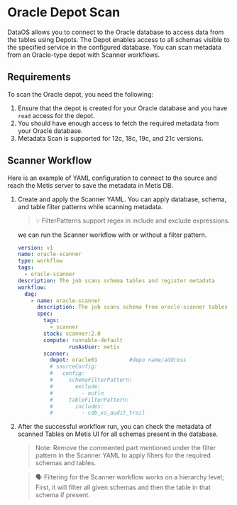 # Oracle Depot Scan

DataOS allows you to connect to the Oracle database to access data from the tables using Depots. The Depot enables access to all schemas visible to the specified service in the configured database. You can scan metadata from an Oracle-type depot with Scanner workflows.

## Requirements

To scan the Oracle depot, you need the following:

1. Ensure that the depot is created for your Oracle database and you have `read` access for the depot.
2. You should have enough access to fetch the required metadata from your Oracle database.
3. Metadata Scan is supported for 12c, 18c, 19c, and 21c versions. 

## Scanner Workflow

Here is an example of YAML configuration to connect to the source and reach the Metis server to save the metadata in Metis DB.

1. Create and apply the Scanner YAML. You can apply database, schema, and table filter patterns while scanning metadata.
    
    
    > 💡 FilterPatterns support regex in include and exclude expressions.
    
    we can run the Scanner workflow with or without a filter pattern. 
    
    ```yaml
    version: v1
    name: oracle-scanner
    type: workflow
    tags:
      - oracle-scanner
    description: The job scans schema tables and register metadata
    workflow:
      dag:
        - name: oracle-scanner
          description: The job scans schema from oracle-scanner tables and register metadata to metis2
          spec:
            tags:
              - scanner
            stack: scanner:2.0
            compute: runnable-default
    				runAsUser: metis
            scanner:
              depot: oracle01          #depo name/address
              # sourceConfig:
              #   config:
              #     schemaFilterPattern:
              #       exclude:
              #         - outln
              #     tableFilterPattern:
              #       includes:
              #         - cdb_xs_audit_trail
    ```
    
2. After the successful workflow run, you can check the metadata of scanned Tables on Metis UI for all schemas present in the database.
    
    
    > Note: Remove the commented part mentioned under the filter pattern in the Scanner YAML to apply filters for the required schemas and tables.
    > 
    


    > 🗣 Filtering for the Scanner workflow works on a hierarchy level; First, it will filter all given schemas and then the table in that schema if present.